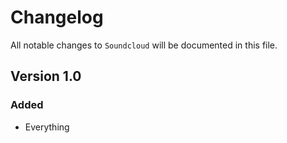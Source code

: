 # Changelog

All notable changes to `Soundcloud` will be documented in this file.

## Version 1.0

### Added
- Everything
